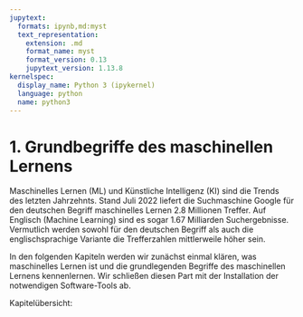 ```yaml
---
jupytext:
  formats: ipynb,md:myst
  text_representation:
    extension: .md
    format_name: myst
    format_version: 0.13
    jupytext_version: 1.13.8
kernelspec:
  display_name: Python 3 (ipykernel)
  language: python
  name: python3
---
```


# 1. Grundbegriffe des maschinellen Lernens

Maschinelles Lernen (ML) und Künstliche Intelligenz (KI) sind die Trends des
letzten Jahrzehnts. Stand Juli 2022 liefert die Suchmaschine Google für den
deutschen Begriff maschinelles Lernen 2.8 Millionen Treffer. Auf Englisch
(Machine Learning) sind es sogar 1.67 Milliarden Suchergebnisse. Vermutlich
werden sowohl für den deutschen Begriff als auch die englischsprachige Variante
die Trefferzahlen mittlerweile höher sein.

In den folgenden Kapiteln werden wir zunächst einmal klären, was maschinelles
Lernen ist und die grundlegenden Begriffe des maschinellen Lernens kennenlernen.
Wir schließen diesen Part mit der Installation der notwendigen Software-Tools
ab.

Kapitelübersicht:

```{tableofcontents}
```